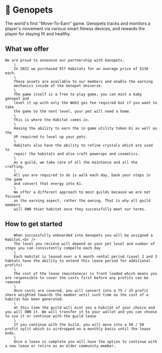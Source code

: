 # 🏃 Genopets

The world's first "Move-To-Earn" game. Genopets tracks and monitors a player's movement via various smart fitness devices, and rewards the player for staying fit and healthy.

## What we offer

    We are proud to announce our partnership with Genopets.
        \
        In 2022 we purchased 917 Habitats for an average price of $136 each.
        \
        These assets are available to our members and enable the earning
        mechanics inside of the Genopet Universe.
        \
        The game itself is a free to play game, you can mint a baby genopet and
        level it up with only the Web3 gas fee required but if you want to take
        the game to the next level, your pet will need a home.
        \
        This is where the Habitat comes in.
        \
        Having the ability to earn the in game utility token Ki as well as the
        XP required to level up your pets.
        \
        Habitats also have the ability to refine crystals which are used to
        repair the habitats and also craft powerups and cosmetics.
        \
        As a guild, we take care of all the maintence and all the crafting.
        \
        All you are required to do is walk each day, bank your steps in the game
        and convert that energy into Ki.
        \
        We offer a different approach to most guilds because we are not focused
        on the earning aspect, rather the owning. That is why all guild members
        will OWN thier habitat once they successfully meet our terms.
         
## How to get started
      
        When successfully onboarded into Genopets you will be assigned a Habitat.<br />
        The level you recieve will depend on your pet level and number of steps you can consistently compelte each day
        \
        Each Habitat is leased over a 6 month rental period (Level 2 and 3 habtats have the ability to extend this lease period for additional profits)
        \
        The cost of the lease (maintenece) is front loaded which means you are responsible to cover the costs first before any profits can be removed
        \
        Once costs are covered, you will convert into a 75 / 25 profit share weighted towards the member until such time as the cost of a habitat has been generated.
        \
        At this time the guild will mint you a habitat of your choice and you will OWN it. We will transfer it to your wallet and you can choose to use it or continue with the guild lease
        \
        If you continue with the Guild, you will move into a 50 / 50 profit split which is airdropped on a monthly basis until the lease ends.
        \
        Once a lease is complete you will have the option to continue with a new lease or retire as an elder community member.
      

##
